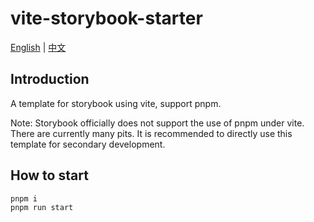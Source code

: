 # vite-storybook-starter

[English](/README.md) | [中文](/README-CN.md)

## Introduction

A template for storybook using vite, support pnpm.

Note: Storybook officially does not support the use of pnpm under vite. There are currently many pits. It is recommended to directly use this template for secondary development.

## How to start

```js
pnpm i 
pnpm run start
```
